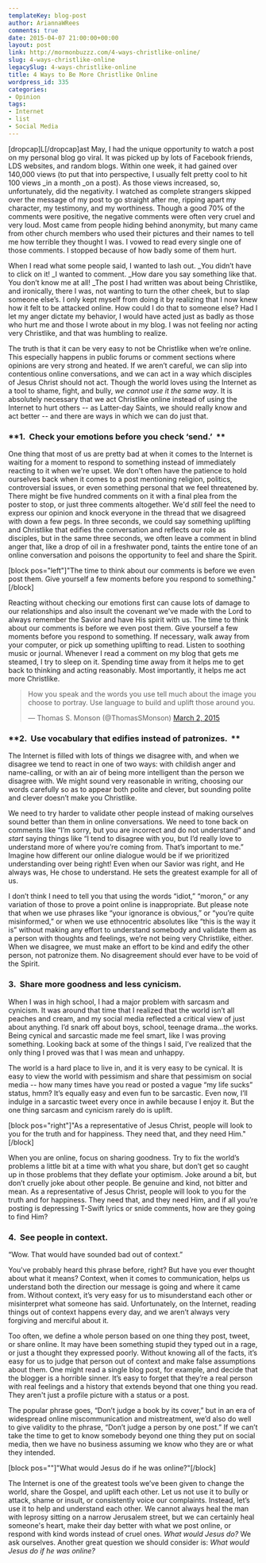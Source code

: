 ```yaml
---
templateKey: blog-post
author: AriannaWRees
comments: true
date: 2015-04-07 21:00:00+00:00
layout: post
link: http://mormonbuzzz.com/4-ways-christlike-online/
slug: 4-ways-christlike-online
legacySlug: 4-ways-christlike-online
title: 4 Ways to Be More Christlike Online
wordpress_id: 335
categories:
- Opinion
tags:
- Internet
- list
- Social Media
---
```


[dropcap]L[/dropcap]ast May, I had the unique opportunity to watch a post on my personal blog go viral. It was picked up by lots of Facebook friends, LDS websites, and random blogs. Within one week, it had gained over 140,000 views (to put that into perspective, I usually felt pretty cool to hit 100 views _in a month _on a post). As those views increased, so, unfortunately, did the negativity. I watched as complete strangers skipped over the message of my post to go straight after me, ripping apart my character, my testimony, and my worthiness. Though a good 70% of the comments were positive, the negative comments were often very cruel and very loud. Most came from people hiding behind anonymity, but many came from other church members who used their pictures and their names to tell me how terrible they thought I was. I vowed to read every single one of those comments. I stopped because of how badly some of them hurt.




When I read what some people said, I wanted to lash out. _You didn’t have to click on it! _I wanted to comment. _How dare you say something like that. You don’t know me at all! _The post I had written was about being Christlike, and ironically, there I was, not wanting to turn the other cheek, but to slap someone else’s. I only kept myself from doing it by realizing that I now knew how it felt to be attacked online. How could I do that to someone else? Had I let my anger dictate my behavior, I would have acted just as badly as those who hurt me and those I wrote about in my blog. I was not feeling nor acting very Christlike, and that was humbling to realize.




The truth is that it can be very easy to not be Christlike when we’re online. This especially happens in public forums or comment sections where opinions are very strong and heated. If we aren’t careful, we can slip into contentious online conversations, and we can act in a way which disciples of Jesus Christ should not act. Though the world loves using the Internet as a tool to shame, fight, and bully, _we cannot use it the same way_. It is absolutely necessary that we act Christlike online instead of using the Internet to hurt others -- as Latter-day Saints, we should really know and act better -- and there are ways in which we can do just that.





### **1.  Check your emotions before you check ‘send.’  **





One thing that most of us are pretty bad at when it comes to the Internet is waiting for a moment to respond to something instead of immediately reacting to it when we're upset. We don't often have the patience to hold ourselves back when it comes to a post mentioning religion, politics, controversial issues, or even something personal that we feel threatened by. There might be five hundred comments on it with a final plea from the poster to stop, or just three comments altogether. We'd _still_ feel the need to express our opinion and knock everyone in the thread that we disagreed with down a few pegs. In three seconds, we could say something uplifting and Christlike that edifies the conversation and reflects our role as disciples, but in the same three seconds, we often leave a comment in blind anger that, like a drop of oil in a freshwater pond, taints the entire tone of an online conversation and poisons the opportunity to feel and share the Spirit.


[block pos="left"]"The time to think about our comments is before we even post them. Give yourself a few moments before you respond to something."[/block]


Reacting without checking our emotions first can cause lots of damage to our relationships and also insult the covenant we've made with the Lord to always remember the Savior and have His spirit with us. The time to think about our comments is before we even post them. Give yourself a few moments before you respond to something. If necessary, walk away from your computer, or pick up something uplifting to read. Listen to soothing music or journal. Whenever I read a comment on my blog that gets me steamed, I try to sleep on it. Spending time away from it helps me to get back to thinking and acting reasonably. Most importantly, it helps me act more Christlike.





<blockquote>How you speak and the words you use tell much about the image you choose to portray. Use language to build and uplift those around you.

— Thomas S. Monson (@ThomasSMonson) [March 2, 2015](https://twitter.com/ThomasSMonson/status/572471499702976512)</blockquote>




### **2.  Use vocabulary that edifies instead of patronizes.  **





The Internet is filled with lots of things we disagree with, and when we disagree we tend to react in one of two ways: with childish anger and name-calling, or with an air of being more intelligent than the person we disagree with. We might sound very reasonable in writing, choosing our words carefully so as to appear both polite and clever, but sounding polite and clever doesn’t make you Christlike.




We need to try harder to validate other people instead of making ourselves sound better than them in online conversations. We need to tone back on comments like “I’m sorry, but you are incorrect and do not understand” and _start_ saying things like “I tend to disagree with you, but I’d really love to understand more of where you’re coming from. That’s important to me.” Imagine how different our online dialogue would be if we prioritized understanding over being right! Even when our Savior was right, and He always was, He chose to understand. He sets the greatest example for all of us.




I don’t think I need to tell you that using the words “idiot,” “moron,” or any variation of those to prove a point online is inappropriate. But please note that when we use phrases like “your ignorance is obvious,” or “you’re quite misinformed,” or when we use ethnocentric absolutes like “this is the way it is” without making any effort to understand somebody and validate them as a person with thoughts and feelings, we’re not being very Christlike, either. When we disagree, we must make an effort to be kind and edify the other person, not patronize them. No disagreement should ever have to be void of the Spirit.





### **3.  Share more goodness and less cynicism.**





When I was in high school, I had a major problem with sarcasm and cynicism. It was around that time that I realized that the world isn’t all peaches and cream, and my social media reflected a critical view of just about anything. I’d snark off about boys, school, teenage drama...the works. Being cynical and sarcastic made me feel smart, like I was proving something. Looking back at some of the things I said, I’ve realized that the only thing I proved was that I was mean and unhappy.




The world is a hard place to live in, and it is very easy to be cynical. It is easy to view the world with pessimism and share that pessimism on social media -- how many times have you read or posted a vague “my life sucks” status, hmm? It’s equally easy and even fun to be sarcastic. Even now, I’ll indulge in a sarcastic tweet every once in awhile because I enjoy it. But the one thing sarcasm and cynicism rarely do is uplift.


[block pos="right"]"As a representative of Jesus Christ, people will look to you for the truth and for happiness. They need that, and they need Him."[/block]


When you are online, focus on sharing goodness. Try to fix the world’s problems a little bit at a time with what you share, but don’t get so caught up in those problems that they deflate your optimism. Joke around a bit, but don’t cruelly joke about other people. Be genuine and kind, not bitter and mean. As a representative of Jesus Christ, people will look to you for the truth and for happiness. They need that, and they need Him, and if all you’re posting is depressing T-Swift lyrics or snide comments, how are they going to find Him?





### **4.  See people in context.**





“Wow. That would have sounded bad out of context.”


You've probably heard this phrase before, right? But have you ever thought about what it means? Context, when it comes to communication, helps us understand both the direction our message is going and where it came from. Without context, it’s very easy for us to misunderstand each other or misinterpret what someone has said. Unfortunately, on the Internet, reading things out of context happens every day, and we aren’t always very forgiving and merciful about it.


Too often, we define a whole person based on one thing they post, tweet, or share online. It may have been something stupid they typed out in a rage, or just a thought they expressed poorly. Without knowing all of the facts, it’s easy for us to judge that person out of context and make false assumptions about them. One might read a single blog post, for example, and decide that the blogger is a horrible sinner. It’s easy to forget that they’re a real person with real feelings and a history that extends beyond that one thing you read. They aren't just a profile picture with a status or a post.




The popular phrase goes, “Don’t judge a book by its cover,” but in an era of widespread online miscommunication and mistreatment, we’d also do well to give validity to the phrase, “Don’t judge a person by one post.” If we can’t take the time to get to know somebody beyond one thing they put on social media, then we have no business assuming we know who they are or what they intended.




[block pos=""]"What would Jesus do if he was online?"[/block]




The Internet is one of the greatest tools we’ve been given to change the world, share the Gospel, and uplift each other. Let us not use it to bully or attack, shame or insult, or consistently voice our complaints. Instead, let’s use it to help and understand each other. We cannot always heal the man with leprosy sitting on a narrow Jerusalem street, but we can certainly heal someone's heart, make their day better with what we post online, or respond with kind words instead of cruel ones. _What would Jesus do?_ We ask ourselves. Another great question we should consider is: _What would Jesus do if he was online?_

